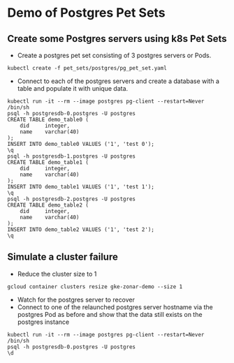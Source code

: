
# Demo of Postgres Pet Sets

## Create some Postgres servers using k8s Pet Sets
- Create a postgres pet set consisting of 3 postgres  servers or Pods.
```
kubectl create -f pet_sets/postgres/pg_pet_set.yaml
```
- Connect to each of the postgres servers and create a database with a table and populate it with unique data.
```
kubectl run -it --rm --image postgres pg-client --restart=Never /bin/sh
psql -h postgresdb-0.postgres -U postgres
CREATE TABLE demo_table0 (
    did     integer,
    name    varchar(40)
);
INSERT INTO demo_table0 VALUES ('1', 'test 0');
\q
psql -h postgresdb-1.postgres -U postgres
CREATE TABLE demo_table1 (
    did     integer,
    name    varchar(40)
);
INSERT INTO demo_table1 VALUES ('1', 'test 1');
\q
psql -h postgresdb-2.postgres -U postgres
CREATE TABLE demo_table2 (
    did     integer,
    name    varchar(40)
);
INSERT INTO demo_table2 VALUES ('1', 'test 2');
\q
```
## Simulate a cluster failure
- Reduce the cluster size to 1
```
gcloud container clusters resize gke-zonar-demo --size 1
```
- Watch for the postgres server to recover
- Connect to one of the relaunched  postgres server  hostname via the postgres Pod as before and show that the data still exists on the postgres instance
```
kubectl run -it --rm --image postgres pg-client --restart=Never /bin/sh
psql -h postgresdb-0.postgres -U postgres
\d
```
